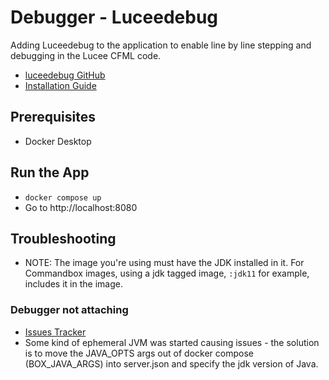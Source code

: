 # Debugger - Luceedebug

Adding Luceedebug to the application to enable line by line stepping and debugging in the Lucee CFML code.

- [luceedebug GitHub](https://github.com/softwareCobbler/luceedebug)
- [Installation Guide](https://docs.lucee.org/guides/Various/lucee-step-debugger-installation-guide.html)

## Prerequisites

- Docker Desktop

## Run the App

- `docker compose up`
- Go to http://localhost:8080

## Troubleshooting

- NOTE: The image you're using must have the JDK installed in it. For Commandbox images, using a jdk tagged image, `:jdk11` for example, includes it in the image.

### Debugger not attaching

- [Issues Tracker](https://github.com/softwareCobbler/luceedebug/issues/66)
- Some kind of ephemeral JVM was started causing issues - the solution is to move the JAVA_OPTS args out of docker compose (BOX_JAVA_ARGS) into server.json and specify the jdk version of Java.

